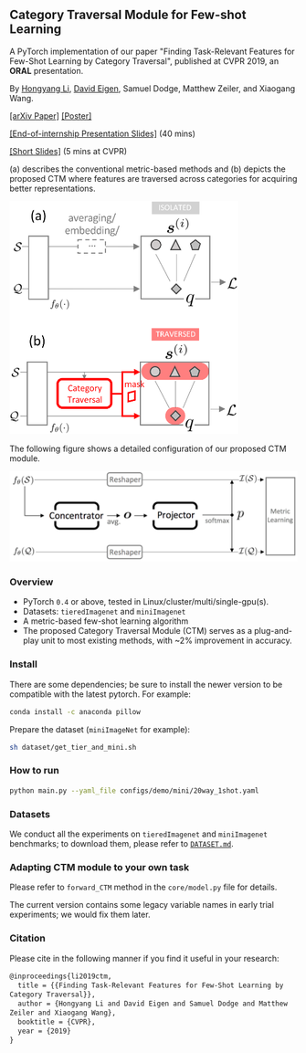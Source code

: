 ## Category Traversal Module for Few-shot Learning

A PyTorch implementation of our paper 
"Finding Task-Relevant Features for Few-Shot Learning by Category Traversal",
published at CVPR 2019, an **ORAL** presentation.

By [Hongyang Li](http://www.ee.cuhk.edu.hk/~yangli/), [David Eigen](https://cs.nyu.edu/~deigen/),
Samuel Dodge, 
Matthew Zeiler, and Xiaogang Wang.

[[arXiv Paper]](http://arxiv.org/abs/1905.11116) 
[[Poster]](https://drive.google.com/file/d/19d6VIiKYYj3VQxHlu86nq8BHf3rA3Z4U/view?usp=sharing)

[[End-of-internship Presentation Slides]](https://docs.google.com/presentation/d/1T73dgdzaD_jy2M9rNa9E1We44ZaLL9KnDNGuLBxHVfY/edit?usp=sharing) (40 mins)

[[Short Slides]](https://docs.google.com/presentation/d/1Or629oe7FZJHzrnNnWh7lnyIsRtuZW8BwIn8qFFxSWQ/edit?usp=sharing)
(5 mins at CVPR)

(a) describes the conventional metric-based methods and (b) depicts the proposed CTM where features are traversed across
categories for acquiring better representations.


<img src="asset/high_level.png" width="400">

The following figure shows a detailed configuration of our proposed CTM module.

<img src="asset/CTM.png" width="600">

### Overview

- PyTorch `0.4` or above, tested in Linux/cluster/multi/single-gpu(s). 
- Datasets: `tieredImagenet` and `miniImagenet`
- A metric-based few-shot learning algorithm
- The proposed Category Traversal Module (CTM) serves as a plug-and-play
unit to most existing methods, with ~2% improvement in accuracy.

### Install
There are some dependencies; be sure to install the newer version to be 
compatible with the latest pytorch. For example: 
```bash
conda install -c anaconda pillow
```
Prepare the dataset (`miniImageNet` for example):
```bash
sh dataset/get_tier_and_mini.sh
```

### How to run

```bash
python main.py --yaml_file configs/demo/mini/20way_1shot.yaml
```

### Datasets

We conduct all the experiments on `tieredImagenet` and `miniImagenet` benchmarks; to download
them, please refer to [`DATASET.md`](DATASET.md).

### Adapting CTM module to your own task

Please refer to `forward_CTM` method in the `core/model.py`
file for details. 

The current version contains some 
legacy variable names in early trial experiments;
we would fix them later.

### Citation
Please cite in the following manner if you find it useful in your research:
```
@inproceedings{li2019ctm,
  title = {{Finding Task-Relevant Features for Few-Shot Learning by Category Traversal}},
  author = {Hongyang Li and David Eigen and Samuel Dodge and Matthew Zeiler and Xiaogang Wang},
  booktitle = {CVPR},
  year = {2019}
}
```
